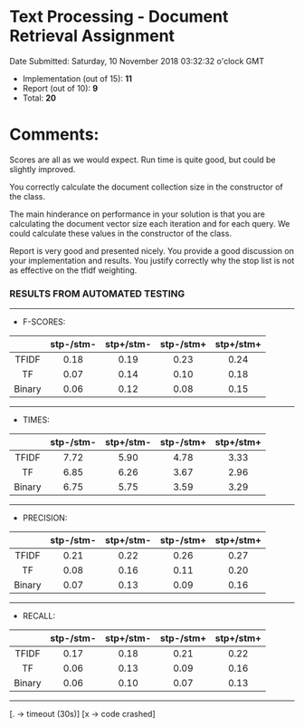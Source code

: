 # Text Processing - Document Retrieval Assignment

Date Submitted: Saturday, 10 November 2018 03:32:32 o'clock GMT

- Implementation (out of 15): **11**
- Report (out of 10): **9**
- Total: **20**

# Comments:

Scores are all as we would expect. Run time is quite good, but could be slightly improved.

You correctly calculate the document collection size in the constructor of the class.

The main hinderance on performance in your solution is that you are calculating the document vector size
each iteration and for each query. We could calculate these values in the constructor of the class.

Report is very good and presented nicely. You provide a good discussion on your implementation and results.
You justify correctly why the stop list is not as effective on the tfidf weighting.

### RESULTS FROM AUTOMATED TESTING
------------------------------------------------------------------
- F-SCORES:

|        | stp-/stm- | stp+/stm- | stp-/stm+ | stp+/stm+ |
|:------:|:---------:|:---------:|:---------:|:---------:|
|  TFIDF |    0.18   |    0.19   |    0.23   |    0.24   |
|   TF   |    0.07   |    0.14   |    0.10   |    0.18   |
| Binary |    0.06   |    0.12   |    0.08   |    0.15   |
------------------------------------------------------------------

- TIMES:

|        | stp-/stm- | stp+/stm- | stp-/stm+ | stp+/stm+ |
|:------:|:---------:|:---------:|:---------:|:---------:|
|  TFIDF |    7.72   |    5.90   |    4.78   |    3.33   |
|   TF   |    6.85   |    6.26   |    3.67   |    2.96   |
| Binary |    6.75   |    5.75   |    3.59   |    3.29   |
------------------------------------------------------------------

- PRECISION:

|        | stp-/stm- | stp+/stm- | stp-/stm+ | stp+/stm+ |
|:------:|:---------:|:---------:|:---------:|:---------:|
|  TFIDF |    0.21   |    0.22   |    0.26   |    0.27   |
|   TF   |    0.08   |    0.16   |    0.11   |    0.20   |
| Binary |    0.07   |    0.13   |    0.09   |    0.16   |
------------------------------------------------------------------

- RECALL:

|        | stp-/stm- | stp+/stm- | stp-/stm+ | stp+/stm+ |
|:------:|:---------:|:---------:|:---------:|:---------:|
|  TFIDF |    0.17   |    0.18   |    0.21   |    0.22   |
|   TF   |    0.06   |    0.13   |    0.09   |    0.16   |
| Binary |    0.06   |    0.10   |    0.07   |    0.13   |
------------------------------------------------------------------
[. -> timeout (30s)]
[x -> code crashed]